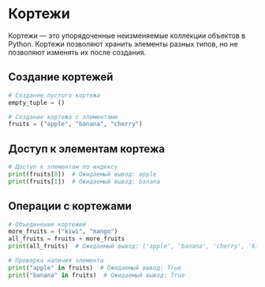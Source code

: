 # Кортежи

Кортежи — это упорядоченные неизменяемые коллекции объектов в Python. Кортежи позволяют хранить элементы разных типов, но не позволяют изменять их после создания.

## Создание кортежей

```python
# Создание пустого кортежа
empty_tuple = ()

# Создание кортежа с элементами
fruits = ("apple", "banana", "cherry")
```

## Доступ к элементам кортежа

```python
# Доступ к элементам по индексу
print(fruits[0])  # Ожидаемый вывод: apple
print(fruits[1])  # Ожидаемый вывод: banana
```

## Операции с кортежами

```python
# Объединение кортежей
more_fruits = ("kiwi", "mango")
all_fruits = fruits + more_fruits
print(all_fruits)  # Ожидаемый вывод: ('apple', 'banana', 'cherry', 'kiwi', 'mango')

# Проверка наличия элемента
print("apple" in fruits)  # Ожидаемый вывод: True
print("banana" in fruits)  # Ожидаемый вывод: True
```